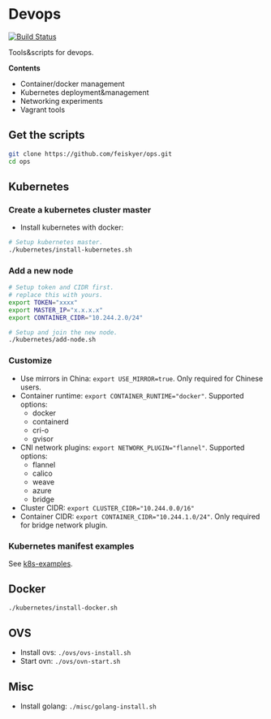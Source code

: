 # Devops

[![Build Status](https://travis-ci.org/feiskyer/ops.svg?branch=master)](https://travis-ci.org/feiskyer/ops)

Tools&scripts for devops.

**Contents**

- Container/docker management
- Kubernetes deployment&management
- Networking experiments
- Vagrant tools

## Get the scripts

```sh
git clone https://github.com/feiskyer/ops.git
cd ops
```

## Kubernetes

### Create a kubernetes cluster master

- Install kubernetes with docker:

```sh
# Setup kubernetes master.
./kubernetes/install-kubernetes.sh
```

### Add a new node

```sh
# Setup token and CIDR first.
# replace this with yours.
export TOKEN="xxxx"
export MASTER_IP="x.x.x.x"
export CONTAINER_CIDR="10.244.2.0/24"

# Setup and join the new node.
./kubernetes/add-node.sh
```

### Customize

- Use mirrors in China: `export USE_MIRROR=true`. Only required for Chinese users.
- Container runtime: `export CONTAINER_RUNTIME="docker"`. Supported options:
  - docker
  - containerd
  - cri-o
  - gvisor
- CNI network plugins: `export NETWORK_PLUGIN="flannel"`. Supported options:
  - flannel
  - calico
  - weave
  - azure
  - bridge
- Cluster CIDR: `export CLUSTER_CIDR="10.244.0.0/16"`
- Container CIDR: `export CONTAINER_CIDR="10.244.1.0/24"`. Only required for bridge network plugin.

### Kubernetes manifest examples

See [k8s-examples](k8s-examples/README.md).

## Docker

```sh
./kubernetes/install-docker.sh
```

## OVS

- Install ovs: `./ovs/ovs-install.sh`
- Start ovn: `./ovs/ovn-start.sh`

## Misc

- Install golang: `./misc/golang-install.sh`
